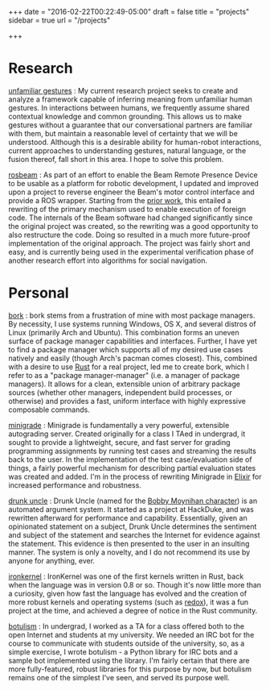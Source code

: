 +++
date = "2016-02-22T00:22:49-05:00"
draft = false
title = "projects"
sidebar = true
url = "/projects"

+++

# Research

[unfamiliar gestures][unf]
: My current research project seeks to create and analyze a framework capable of
inferring meaning from unfamiliar human gestures. In interactions between
humans, we frequently assume shared contextual knowledge and common grounding.
This allows us to make gestures without a guarantee that our conversational
partners are familiar with them, but maintain a reasonable level of certainty
that we will be understood. Although this is a desirable ability for human-robot
interactions, current approaches to understanding gestures, natural language, or
the fusion thereof, fall short in this area. I hope to solve this problem.

[rosbeam][rosb]
: As part of an effort to enable the Beam Remote Presence Device to be usable as
a platform for robotic development, I updated and improved upon a project to
reverse engineer the Beam's motor control interface and provide a ROS wrapper.
Starting from the [prior work][xlzrosb], this entailed a rewriting of the
primary mechanism used to enable execution of foreign code. The internals of the
Beam software had changed significantly since the original project was created,
so the rewriting was a good opportunity to also restructure the code. Doing so
resulted in a much more future-proof implementation of the original approach.
The project was fairly short and easy, and is currently being used in the
experimental verification phase of another research effort into algorithms for
social navigation.

[rosb]: https://github.com/wbthomason/rosbeam
[xlzrosb]: https://github.com/xlz/rosbeam
[unf]: https://github.com/wbthomason/unfamiliar-gestures

# Personal

[bork][bork]
: bork stems from a frustration of mine with most package managers. By
necessity, I use systems running Windows, OS X, and several distros of Linux
(primarily Arch and Ubuntu). This combination forms an uneven surface of package
manager capabilities and interfaces. Further, I have yet to find a package
manager which supports all of my desired use cases natively and easily (though
Arch's pacman comes closest). This, combined with a desire to use [Rust][rustl]
for a real project, led me to create bork, which I refer to as a "package
manager-manager" (i.e. a manager of package managers). It allows for a clean,
extensible union of arbitrary package sources (whether other managers,
independent build processes, or otherwise) and provides a fast, uniform
interface with highly expressive composable commands.

[minigrade][minigrade]
: Minigrade is fundamentally a very powerful, extensible autograding server.
Created originally for a class I TAed in undergrad, it sought to provide a
lightweight, secure, and fast server for grading programming assignments by running test
cases and streaming the results back to the user. In the implementation of the
test case/evaluation side of things, a fairly powerful mechanism for describing
partial evaluation states was created and added. I'm in the process of rewriting
Minigrade in [Elixir](http://elixir-lang.org) for increased performance and
robustness.

[drunk uncle][drunkle]
: Drunk Uncle (named for the [Bobby Moynihan character][bobby]) is an automated
argument system. It started as a project at HackDuke, and was rewritten
afterward for performance and capability. Essentially, given an opinionated
statement on a subject, Drunk Uncle determines the sentiment and subject of the
statement and searches the Internet for evidence against the statement. This
evidence is then presented to the user in an insulting manner. The system is
only a novelty, and I do not recommend its use by anyone for anything, ever.
 

[ironkernel][ik]
: IronKernel was one of the first kernels written in Rust, back when the
language was in version 0.8 or so. Though it's now little more than a curiosity,
given how fast the language has evolved and the creation of more robust kernels
and operating systems (such as [redox](https://github.com/redox-os/redox)), it
was a fun project at the time, and achieved a degree of notice in the Rust
community.

[botulism][botu]
: In undergrad, I worked as a TA for a class offered both to the open Internet
and students at my university. We needed an IRC bot for the course to
communicate with students outside of the university, so, as a simple exercise, I
wrote botulism - a Python library for IRC bots and a sample bot implemented
using the library. I'm fairly certain that there are more fully-featured, robust
libraries for this purpose by now, but botulism remains one of the simplest I've
seen, and served its purpose well.

[bork]: https://github.com/wbthomason/bork
[minigrade]: https://github.com/wbthomason/minigrade
[drunkle]: https://github.com/wbthomason/drunk-uncle
[botu]: https://github.com/wbthomason/botulism
[rustl]: https://www.rust-lang.org/
[bobby]: https://www.nbc.com/saturday-night-live/cast/bobby-moynihan-15336/character/drunk-uncle-16241
[ik]: https://github.com/wbthomason/ironkernel
